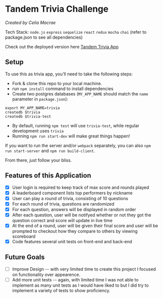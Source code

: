 # Tandem Trivia Challenge

_Created by Celia Macrae_

Tech Stack:
`node.js`
`express`
`sequelize`
`react`
`redux`
`mocha`
`chai`
(refer to package.json to see all dependencies)

Check out the deployed version here
[Tandem Trivia App][trivia-link]

[trivia-link]: https://tandem-trivia-challenge.herokuapp.com/game

## Setup

To use this as trivia app, you'll need to take the following steps:

* Fork & clone this repo to your local machine.
* run `npm install` command to install dependencies
* Create two postgres databases (`MY_APP_NAME` should match the `name`
  parameter in `package.json`):

```
export MY_APP_NAME=trivia
createdb $trivia
createdb $trivia-test
```

* By default, running `npm test` will use `trivia-test`, while
  regular development uses `trivia`
* Running `npm run start-dev` will make great things happen!

If you want to run the server and/or `webpack` separately, you can also
`npm run start-server` and `npm run build-client`.

From there, just follow your bliss.

## Features of this Application

* [x] User login is required to keep track of max score and rounds played
* [x] A leaderboard component lists top performers by nickname
* [x] User can play a round of trivia, consisting of 10 questions
* [x] For each round of trivia, questions are randomized
* [x] For each question, answers will be displayed in random order
* [x] After each question, user will be notifyed whether or not they got the question correct and score will update in live time
* [x] At the end of a round, user will be given their final score and user will be prompted to checkout how they compare to others by viewing scoreboard
* [x] Code features several unit tests on front-end and back-end

## Future Goals

* [ ] Improve Design -- with very limited time to create this project I focused on functionality over appearence.
* [ ] Add more unit tests -- again, with limited time I was not able to implement as many unit tests as I would have liked to but I did try to implement a variety of tests to show proficiency.
